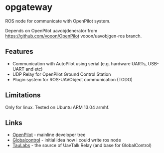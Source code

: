 opgateway
=========

ROS node for communicate with OpenPilot system.

Depends on OpenPilot uavobjdenerator from https://github.com/vooon/OpenPilot vooon/uavobjgen-ros branch.


Features
--------

  * Communication with AutoPilot using serial (e.g. hardware UARTs, USB-UART and etc)
  * UDP Relay for OpenPilot Ground Control Station
  * Plugin system for ROS-UAVObject communication (TODO)


Limitations
-----------

Only for linux.
Tested on Ubuntu ARM 13.04 armhf.


Links
-----

  * [OpenPilot][1] - mainline developer tree
  * [Globalcontrol][2] - initial idea how i could write ros node
  * [TauLabs][3] - the source of UavTalk Relay (and base for GlobalControl)


[1]: http://git.openpilot.org/browse/OpenPilot
[2]: https://github.com/fhp/TauLabs.git
[3]: https://github.com/TauLabs/TauLabs.git

